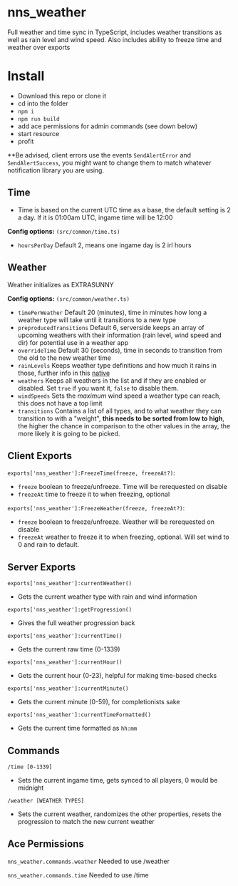 # nns_weather

Full weather and time sync in TypeScript, includes weather transitions as well as rain level and wind speed. Also includes ability to freeze time and weather over exports

# Install

- Download this repo or clone it
- cd into the folder
- `npm i`
- `npm run build`
- add ace permissions for admin commands (see down below)
- start resource
- profit

**Be advised, client errors use the events `SendAlertError` and `SendAlertSuccess`, you might want to change them to match whatever notification library you are using.

## Time
- Time is based on the current UTC time as a base, the default setting is 2 a day. If it is 01:00am UTC, ingame time will be 12:00

**Config options:** `(src/common/time.ts)`

- `hoursPerDay` Default 2, means one ingame day is 2 irl hours

## Weather
Weather initializes as EXTRASUNNY

**Config options:** `(src/common/weather.ts)`

- `timePerWeather` Default 20 (minutes), time in minutes how long a weather type will take until it transitions to a new type
- `preproducedTransitions` Default 6, serverside keeps an array of upcoming weathers with their information (rain level, wind speed and dir) for potential use in a weather app
- `overrideTime` Default 30 (seconds), time in seconds to transition from the old to the new weather time
- `rainLevels` Keeps weather type definitions and how much it rains in those, further info in this [native](https://runtime.fivem.net/doc/natives/?_0x643E26EA6E024D92)
- `weathers` Keeps all weathers in the list and if they are enabled or disabled. Set `true` if you want it, `false` to disable them.
- `windSpeeds` Sets the *maximum* wind speed a weather type can reach, this does not have a top limit
- `transitions` Contains a list of all types, and to what weather they can transition to with a "weight", **this needs to be sorted from low to high**, the higher the chance in comparison to the other values in the array, the more likely it is going to be picked.

## Client Exports

`exports['nns_weather']:FreezeTime(freeze, freezeAt?)`:
- `freeze` boolean to freeze/unfreeze. Time will be rerequested on disable
- `freezeAt` time to freeze it to when freezing, optional

`exports['nns_weather']:FreezeWeather(freeze, freezeAt?)`:
- `freeze` boolean to freeze/unfreeze. Weather will be rerequested on disable
- `freezeAt` weather to freeze it to when freezing, optional. Will set wind to 0 and rain to default.

## Server Exports
`exports['nns_weather']:currentWeather()`
- Gets the current weather type with rain and wind information

`exports['nns_weather']:getProgression()`
- Gives the full weather progression back

`exports['nns_weather']:currentTime()`
- Gets the current raw time (0-1339)

`exports['nns_weather']:currentHour()`
- Gets the current hour (0-23), helpful for making time-based checks

`exports['nns_weather']:currentMinute()`
- Gets the current minute (0-59), for completionists sake

`exports['nns_weather']:currentTimeFormatted()`
- Gets the current time formatted as `hh:mm`

## Commands
`/time [0-1339]`
- Sets the current ingame time, gets synced to all players, 0 would be midnight

`/weather [WEATHER TYPES]`
- Sets the current weather, randomizes the other properties, resets the progression to match the new current weather

## Ace Permissions
`nns_weather.commands.weather` Needed to use /weather

`nns_weather.commands.time` Needed to use /time
